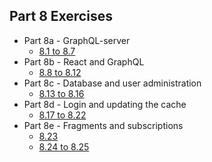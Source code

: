 ## Part 8 Exercises

- Part 8a - GraphQL-server
  - [8.1 to 8.7](./library-backend)
- Part 8b - React and GraphQL
  - [8.8 to 8.12](./library-frontend)
- Part 8c - Database and user administration
  - [8.13 to 8.16](./library-backend)
- Part 8d - Login and updating the cache
  - [8.17 to 8.22](./library-frontend)
- Part 8e - Fragments and subscriptions
  - [8.23](./library-backend)
  - [8.24 to 8.25](./library-frontend)
